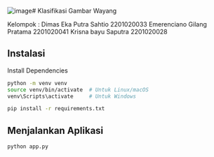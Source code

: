 ![image](https://github.com/user-attachments/assets/236e967d-8da5-4035-bc3a-b4bed0da9932)# Klasifikasi Gambar Wayang

Kelompok : 
Dimas Eka Putra Sahtio 2201020033
Emerenciano Gilang Pratama 2201020041
Krisna bayu Saputra 2201020028

## Instalasi

Install Dependencies
```bash
python -m venv venv
source venv/bin/activate  # Untuk Linux/macOS
venv\Scripts\activate     # Untuk Windows
```
```bash
pip install -r requirements.txt
```

## Menjalankan Aplikasi
```bash
python app.py
```
